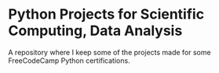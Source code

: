 # Python Projects for Scientific Computing, Data Analysis

A repository where I keep some of the projects made for some FreeCodeCamp Python certifications.
